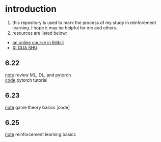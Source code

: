 # introduction
1. this repository is used to mark the process of my study in reinforement learning. I hope it may be helpful for me and others.
1. resources are listed below:
- [an online course in Bilibili](https://space.bilibili.com/604515161/channel/seriesdetail?sid=2558355)
- [XI GUA SHU](https://www.google.com.hk/search?q=%E8%A5%BF%E7%93%9C%E4%B9%A6&oq=%E8%A5%BF%E7%93%9C%E4%B9%A6&aqs=chrome..69i57j0i512l9.3058j0j7&sourceid=chrome&ie=UTF-8)
## 6.22
[note](https://github.com/LeeErGou711/reinforcement-learning-/blob/main/6_22.md)
review ML, DL, and pytorch   
[code](https://colab.research.google.com/drive/1f0kx7NjsHA_XRci-wq_avwzXdi3sPTMq?usp=sharing#scrollTo=PG_u09dUrI-6)
pytorch tutorial
## 6.23
[note](https://github.com/LeeErGou711/reinforcement-learning-/blob/main/6_23.md)
game theory basics
[code]
## 6.25
[note](https://github.com/LeeErGou711/reinforcement-learning-/blob/main/6_25.md)
reinforcement learning basics
